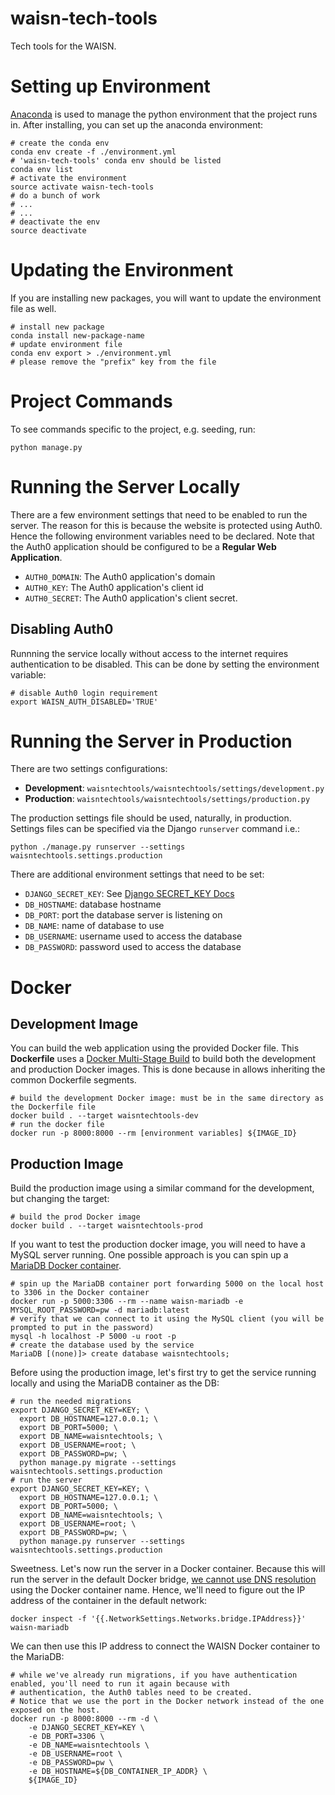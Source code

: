 # waisn-tech-tools

Tech tools for the WAISN.

# Setting up Environment

[Anaconda][] is used to manage the python environment that the project runs in. After installing, you can set up the
anaconda environment:

```
# create the conda env
conda env create -f ./environment.yml
# 'waisn-tech-tools' conda env should be listed
conda env list
# activate the environment
source activate waisn-tech-tools
# do a bunch of work
# ...
# ...
# deactivate the env
source deactivate
```

[Anaconda]: https://www.anaconda.com/

# Updating the Environment

If you are installing new packages, you will want to update the environment file as well.

```
# install new package
conda install new-package-name
# update environment file
conda env export > ./environment.yml
# please remove the "prefix" key from the file
```

# Project Commands

To see commands specific to the project, e.g. seeding, run:

```
python manage.py
```

# Running the Server Locally

There are a few environment settings that need to be enabled to run the server. The reason for this is because the
website is protected using Auth0. Hence the following environment variables need to be declared. Note that the Auth0
application should be configured to be a **Regular Web Application**.

* `AUTH0_DOMAIN`: The Auth0 application's domain
* `AUTH0_KEY`: The Auth0 application's client id
* `AUTH0_SECRET`: The Auth0 application's client secret.

## Disabling Auth0

Runnning the service locally without access to the internet requires authentication to be disabled. This can be done by
setting the environment variable:

```
# disable Auth0 login requirement
export WAISN_AUTH_DISABLED='TRUE'
```

# Running the Server in Production

There are two settings configurations:
* **Development**: `waisntechtools/waisntechtools/settings/development.py`
* **Production**: `waisntechtools/waisntechtools/settings/production.py`

The production settings file should be used, naturally, in production. Settings files can be specified via the Django
`runserver` command i.e.:

```
python ./manage.py runserver --settings waisntechtools.settings.production
```

There are additional environment settings that need to be set:

* `DJANGO_SECRET_KEY`: See [Django SECRET_KEY Docs][]
* `DB_HOSTNAME`: database hostname
* `DB_PORT`: port the database server is listening on
* `DB_NAME`: name of database to use
* `DB_USERNAME`: username used to access the database
* `DB_PASSWORD`: password used to access the database

[Django SECRET_KEY Docs]: https://docs.djangoproject.com/en/2.2/ref/settings/#std:setting-SECRET_KEY

# Docker

## Development Image

You can build the web application using the provided Docker file. This **Dockerfile** uses a
[Docker Multi-Stage Build][] to build both the development and production Docker images. This is done because in allows
inheriting the common Dockerfile segments.

```
# build the development Docker image: must be in the same directory as the Dockerfile file
docker build . --target waisntechtools-dev
# run the docker file
docker run -p 8000:8000 --rm [environment variables] ${IMAGE_ID}
```

[Docker Multi-Stage Build]: https://docs.docker.com/develop/develop-images/multistage-build/

## Production Image

Build the production image using a similar command for the development, but changing the target:

```
# build the prod Docker image
docker build . --target waisntechtools-prod
```

If you want to test the production docker image, you will need to have a MySQL server running. One possible approach is
you can spin up a [MariaDB Docker container][].

```
# spin up the MariaDB container port forwarding 5000 on the local host to 3306 in the Docker container
docker run -p 5000:3306 --rm --name waisn-mariadb -e MYSQL_ROOT_PASSWORD=pw -d mariadb:latest
# verify that we can connect to it using the MySQL client (you will be prompted to put in the password)
mysql -h localhost -P 5000 -u root -p
# create the database used by the service
MariaDB [(none)]> create database waisntechtools;
```

Before using the production image, let's first try to get the service running locally and using the MariaDB container
as the DB:

```
# run the needed migrations
export DJANGO_SECRET_KEY=KEY; \
  export DB_HOSTNAME=127.0.0.1; \
  export DB_PORT=5000; \
  export DB_NAME=waisntechtools; \
  export DB_USERNAME=root; \
  export DB_PASSWORD=pw; \
  python manage.py migrate --settings waisntechtools.settings.production
# run the server
export DJANGO_SECRET_KEY=KEY; \
  export DB_HOSTNAME=127.0.0.1; \
  export DB_PORT=5000; \
  export DB_NAME=waisntechtools; \
  export DB_USERNAME=root; \
  export DB_PASSWORD=pw; \
  python manage.py runserver --settings waisntechtools.settings.production
```

Sweetness. Let's now run the server in a Docker container. Because this will run the server in the default Docker
bridge, [we cannot use DNS resolution][] using the Docker container name. Hence, we'll need to figure out the IP address
of the container in the default network:

```
docker inspect -f '{{.NetworkSettings.Networks.bridge.IPAddress}}' waisn-mariadb
```

We can then use this IP address to connect the WAISN Docker container to the MariaDB:

```
# while we've already run migrations, if you have authentication enabled, you'll need to run it again because with
# authentication, the Auth0 tables need to be created.
# Notice that we use the port in the Docker network instead of the one exposed on the host.
docker run -p 8000:8000 --rm -d \
    -e DJANGO_SECRET_KEY=KEY \
    -e DB_PORT=3306 \
    -e DB_NAME=waisntechtools \
    -e DB_USERNAME=root \
    -e DB_PASSWORD=pw \
    -e DB_HOSTNAME=${DB_CONTAINER_IP_ADDR} \
    ${IMAGE_ID}
```

[MariaDB Docker container]: https://hub.docker.com/_/mariadb
[we cannot use DNS resolution]: https://docs.docker.com/v17.09/engine/userguide/networking/#the-default-bridge-network
